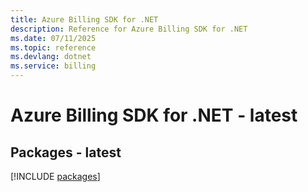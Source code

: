 ```yaml
---
title: Azure Billing SDK for .NET
description: Reference for Azure Billing SDK for .NET
ms.date: 07/11/2025
ms.topic: reference
ms.devlang: dotnet
ms.service: billing
---
```

# Azure Billing SDK for .NET - latest
## Packages - latest
[!INCLUDE [packages](billing-index.md)]